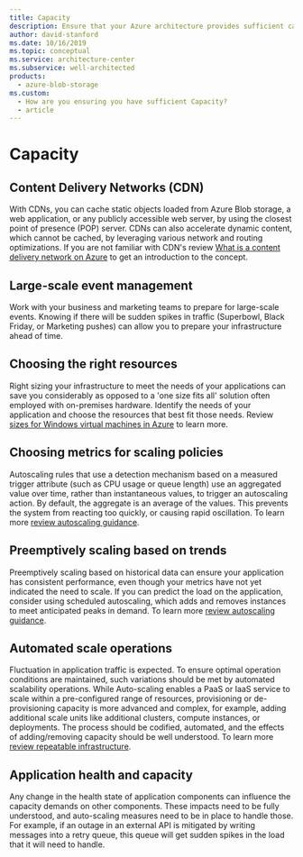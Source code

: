 ```yaml
---
title: Capacity
description: Ensure that your Azure architecture provides sufficient capacity.
author: david-stanford
ms.date: 10/16/2019
ms.topic: conceptual
ms.service: architecture-center
ms.subservice: well-architected
products:
  - azure-blob-storage
ms.custom:
  - How are you ensuring you have sufficient Capacity?
  - article
---
```


# Capacity

## Content Delivery Networks (CDN)

With CDNs, you can cache static objects loaded from Azure Blob storage, a web application, or any publicly accessible web server, by using the closest point of presence (POP) server. CDNs can also accelerate dynamic content, which cannot be cached, by leveraging various network and routing optimizations. If you are not familiar with CDN's review [What is a content delivery network on Azure](/azure/cdn/cdn-overview) to get an introduction to the concept.

## Large-scale event management

Work with your business and marketing teams to prepare for large-scale events. Knowing if there will be sudden spikes in traffic (Superbowl, Black Friday, or Marketing pushes) can allow you to prepare your infrastructure ahead of time.

## Choosing the right resources

Right sizing your infrastructure to meet the needs of your applications can save you considerably as opposed to a 'one size fits all' solution often employed with on-premises hardware. Identify the needs of your application and choose the resources that best fit those needs. Review [sizes for Windows virtual machines in Azure](/azure/virtual-machines/windows/sizes) to learn more.

## Choosing metrics for scaling policies

Autoscaling rules that use a detection mechanism based on a measured trigger attribute (such as CPU usage or queue length) use an aggregated value over time, rather than instantaneous values, to trigger an autoscaling action. By default, the aggregate is an average of the values. This prevents the system from reacting too quickly, or causing rapid oscillation. To learn more [review autoscaling guidance](../../best-practices/auto-scaling.md).

## Preemptively scaling based on trends

Preemptively scaling based on historical data can ensure your application has consistent performance, even though your metrics have not yet indicated the need to scale. If you can predict the load on the application, consider using scheduled autoscaling, which adds and removes instances to meet anticipated peaks in demand. To learn more [review autoscaling guidance](../../best-practices/auto-scaling.md).

## Automated scale operations

Fluctuation in application traffic is expected. To ensure optimal operation conditions are maintained, such variations should be met by automated scalability operations. While Auto-scaling enables a PaaS or IaaS service to scale within a pre-configured range of resources, provisioning or de-provisioning capacity is more advanced and complex, for example, adding additional scale units like additional clusters, compute instances, or deployments. The process should be codified, automated, and the effects of adding/removing capacity should be well understood. To learn more [review repeatable infrastructure](../devops/automation-infrastructure.md).

## Application health and capacity

Any change in the health state of application components can influence the capacity demands on other components. These impacts need to be fully understood, and auto-scaling measures need to be in place to handle those. For example, if an outage in an external API is mitigated by writing messages into a retry queue, this queue will get sudden spikes in the load that it will need to handle.
